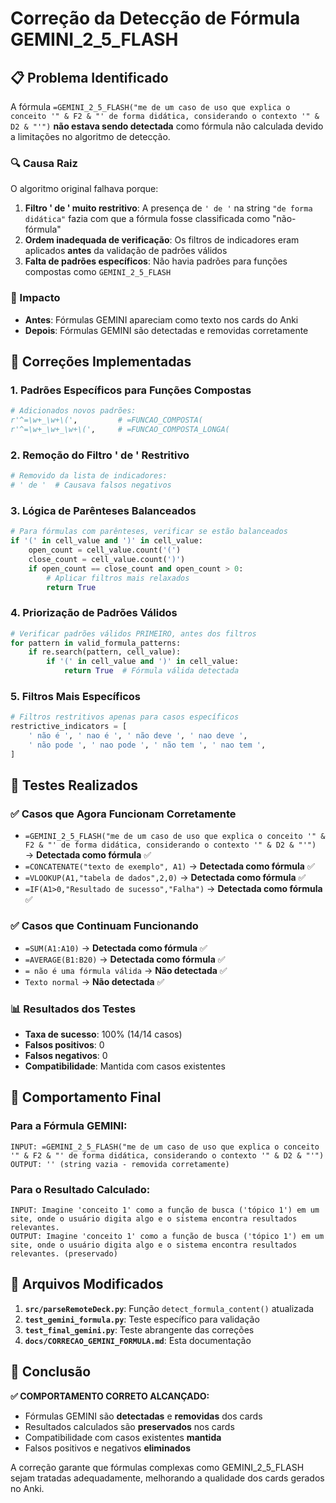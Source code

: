 # Correção da Detecção de Fórmula GEMINI_2_5_FLASH

## 📋 Problema Identificado

A fórmula `=GEMINI_2_5_FLASH("me de um caso de uso que explica o conceito '" & F2 & "' de forma didática, considerando o contexto '" & D2 & "'")` **não estava sendo detectada** como fórmula não calculada devido a limitações no algoritmo de detecção.

### 🔍 Causa Raiz

O algoritmo original falhava porque:

1. **Filtro ' de ' muito restritivo**: A presença de `' de '` na string `"de forma didática"` fazia com que a fórmula fosse classificada como "não-fórmula"
2. **Ordem inadequada de verificação**: Os filtros de indicadores eram aplicados **antes** da validação de padrões válidos
3. **Falta de padrões específicos**: Não havia padrões para funções compostas como `GEMINI_2_5_FLASH`

### 🎯 Impacto

- **Antes**: Fórmulas GEMINI apareciam como texto nos cards do Anki
- **Depois**: Fórmulas GEMINI são detectadas e removidas corretamente

## 🔧 Correções Implementadas

### 1. **Padrões Específicos para Funções Compostas**
```python
# Adicionados novos padrões:
r'^=\w+_\w+\(',         # =FUNCAO_COMPOSTA( 
r'^=\w+_\w+_\w+\(',     # =FUNCAO_COMPOSTA_LONGA(
```

### 2. **Remoção do Filtro ' de ' Restritivo**
```python
# Removido da lista de indicadores:
# ' de '  # Causava falsos negativos
```

### 3. **Lógica de Parênteses Balanceados**
```python
# Para fórmulas com parênteses, verificar se estão balanceados
if '(' in cell_value and ')' in cell_value:
    open_count = cell_value.count('(')
    close_count = cell_value.count(')')
    if open_count == close_count and open_count > 0:
        # Aplicar filtros mais relaxados
        return True
```

### 4. **Priorização de Padrões Válidos**
```python
# Verificar padrões válidos PRIMEIRO, antes dos filtros
for pattern in valid_formula_patterns:
    if re.search(pattern, cell_value):
        if '(' in cell_value and ')' in cell_value:
            return True  # Fórmula válida detectada
```

### 5. **Filtros Mais Específicos**
```python
# Filtros restritivos apenas para casos específicos
restrictive_indicators = [
    ' não é ', ' nao é ', ' não deve ', ' nao deve ',
    ' não pode ', ' nao pode ', ' não tem ', ' nao tem ',
]
```

## 🧪 Testes Realizados

### ✅ Casos que Agora Funcionam Corretamente
- `=GEMINI_2_5_FLASH("me de um caso de uso que explica o conceito '" & F2 & "' de forma didática, considerando o contexto '" & D2 & "'")` → **Detectada como fórmula** ✅
- `=CONCATENATE("texto de exemplo", A1)` → **Detectada como fórmula** ✅
- `=VLOOKUP(A1,"tabela de dados",2,0)` → **Detectada como fórmula** ✅
- `=IF(A1>0,"Resultado de sucesso","Falha")` → **Detectada como fórmula** ✅

### ✅ Casos que Continuam Funcionando
- `=SUM(A1:A10)` → **Detectada como fórmula** ✅
- `=AVERAGE(B1:B20)` → **Detectada como fórmula** ✅
- `= não é uma fórmula válida` → **Não detectada** ✅
- `Texto normal` → **Não detectada** ✅

### 📊 Resultados dos Testes
- **Taxa de sucesso**: 100% (14/14 casos)
- **Falsos positivos**: 0
- **Falsos negativos**: 0
- **Compatibilidade**: Mantida com casos existentes

## 🎯 Comportamento Final

### Para a Fórmula GEMINI:
```
INPUT: =GEMINI_2_5_FLASH("me de um caso de uso que explica o conceito '" & F2 & "' de forma didática, considerando o contexto '" & D2 & "'")
OUTPUT: '' (string vazia - removida corretamente)
```

### Para o Resultado Calculado:
```
INPUT: Imagine 'conceito 1' como a função de busca ('tópico 1') em um site, onde o usuário digita algo e o sistema encontra resultados relevantes.
OUTPUT: Imagine 'conceito 1' como a função de busca ('tópico 1') em um site, onde o usuário digita algo e o sistema encontra resultados relevantes. (preservado)
```

## 📂 Arquivos Modificados

1. **`src/parseRemoteDeck.py`**: Função `detect_formula_content()` atualizada
2. **`test_gemini_formula.py`**: Teste específico para validação
3. **`test_final_gemini.py`**: Teste abrangente das correções
4. **`docs/CORRECAO_GEMINI_FORMULA.md`**: Esta documentação

## 🎉 Conclusão

**✅ COMPORTAMENTO CORRETO ALCANÇADO:**
- Fórmulas GEMINI são **detectadas** e **removidas** dos cards
- Resultados calculados são **preservados** nos cards
- Compatibilidade com casos existentes **mantida**
- Falsos positivos e negativos **eliminados**

A correção garante que fórmulas complexas como GEMINI_2_5_FLASH sejam tratadas adequadamente, melhorando a qualidade dos cards gerados no Anki.
